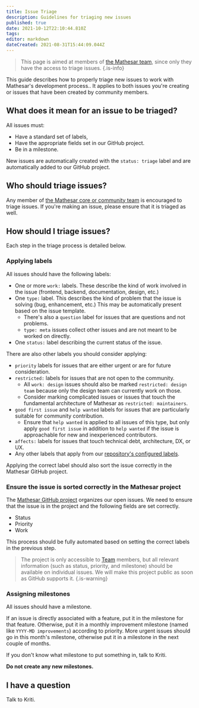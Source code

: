 ```yaml
---
title: Issue Triage
description: Guidelines for triaging new issues
published: true
date: 2021-10-12T22:10:44.810Z
tags: 
editor: markdown
dateCreated: 2021-08-31T15:44:09.044Z
---
```


> This page is aimed at members of [the Mathesar team](/team), since only they have the access to triage issues.
{.is-info}

This guide describes how to properly triage new issues to work with Mathesar's development process.. It applies to both issues you're creating or issues that have been created by community members.

## What does it mean for an issue to be triaged?
All issues must:
- Have a standard set of labels,
- Have the appropriate fields set in our GitHub project.
- Be in a milestone.

New issues are automatically created with the `status: triage` label and are automatically added to our GitHub project.

## Who should triage issues?
Any member of [the Mathesar core or community team](/team) is encouraged to triage issues. If you're making an issue, please ensure that it is triaged as well.

## How should I triage issues?
Each step in the triage process is detailed below.

### Applying labels
All issues should have the following labels:
- One or more `work:` labels. These describe the kind of work involved in the issue (frontend, backend, documentation, design, etc.)
- One `type:` label. This describes the kind of problem that the issue is solving (bug, enhancement, etc.) This may be automatically present based on the issue template.
  - There's also a `question` label for issues that are questions and not problems.
  - `type: meta` issues collect other issues and are not meant to be worked on directly.
- One `status:` label describing the current status of the issue.  

There are also other labels you should consider applying:
- `priority` labels for issues that are either urgent or are for future consideration.
- `restricted:` labels for issues that are not open to the community.
  - All `work: design` issues should also be marked `restricted: design team` because only the design team can currently work on those.
  - Consider marking complicated issues or issues that touch the fundamental architecture of Mathesar as `restricted: maintainers`.
- `good first issue` and `help wanted` labels for issues that are particularly suitable for community contribution.
  - Ensure that `help wanted` is applied to all issues of this type, but only apply `good first issue` in addition to `help wanted` if the issue is approachable for new and inexperienced contributors.
- `affects:` labels for issues that touch technical debt, architecture, DX, or UX.
- Any other labels that apply from our [repository's configured labels](https://github.com/centerofci/mathesar/labels).

Applying the correct label should also sort the issue correctly in the Mathesar GitHub project.

### Ensure the issue is sorted correctly in the Mathesar project

The [Mathesar GitHub project](https://github.com/orgs/centerofci/projects/1) organizes our open issues. We need to ensure that the issue is in the project and the following fields are set correctly.
- Status
- Priority
- Work

This process should be fully automated based on setting the correct labels in the previous step.

> The project is only accessible to [Team](/team) members, but all relevant information (such as status, priority, and milestone) should be available on individual issues. We will make this project public as soon as GitHub supports it.
{.is-warning}

### Assigning milestones
All issues should have a milestone.

If an issue is directly associated with a feature, put it in the milestone for that feature. Otherwise, put it in a monthly improvement milestone (named like `YYYY-MD improvements`) according to priority. More urgent issues should go in this month's milestone, otherwise put it in a milestone in the next couple of months.

If you don't know what milestone to put something in, talk to Kriti.

**Do not create any new milestones.**

## I have a question
Talk to Kriti.
